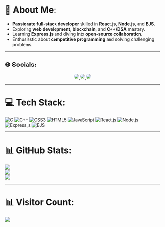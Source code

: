 # 💫 About Me:

- **Passionate full-stack developer** skilled in **React.js**, **Node.js**, and **EJS**.  
- Exploring **web development**, **blockchain**, and **C++/DSA** mastery.  
- Learning **Express.js** and diving into **open-source collaboration**.  
- Enthusiastic about **competitive programming** and solving challenging problems. 

---

## 🌐 Socials:
<div align="center">
  <a href="https://instagram.com/itz__me__thaha" target="_blank">
    <img src="https://img.shields.io/badge/Instagram-%23E4405F.svg?style=for-the-badge&logo=instagram&logoColor=white" style="border-radius:50%;">
  </a>
  <a href="https://linkedin.com/in/mohammed-thaha-webdev/" target="_blank">
    <img src="https://img.shields.io/badge/LinkedIn-%230077B5.svg?style=for-the-badge&logo=linkedin&logoColor=white" style="border-radius:50%;">
  </a>
  <a href="https://youtube.com/@TechwithMT-coding-channel" target="_blank">
    <img src="https://img.shields.io/badge/YouTube-%23FF0000.svg?style=for-the-badge&logo=youtube&logoColor=white" style="border-radius:50%;">
  </a>
</div>

---

# 💻 Tech Stack:
![C](https://img.shields.io/badge/c-%2300599C.svg?style=for-the-badge&logo=c&logoColor=white) 
![C++](https://img.shields.io/badge/c++-%2300599C.svg?style=for-the-badge&logo=c%2B%2B&logoColor=white) 
![CSS3](https://img.shields.io/badge/css3-%231572B6.svg?style=for-the-badge&logo=css3&logoColor=white) 
![HTML5](https://img.shields.io/badge/html5-%23E34F26.svg?style=for-the-badge&logo=html5&logoColor=white) 
![JavaScript](https://img.shields.io/badge/javascript-%23323330.svg?style=for-the-badge&logo=javascript&logoColor=%23F7DF1E) 
![React.js](https://img.shields.io/badge/react-%2320232a.svg?style=for-the-badge&logo=react&logoColor=%2361DAFB) 
![Node.js](https://img.shields.io/badge/node.js-6DA55F?style=for-the-badge&logo=node.js&logoColor=white) 
![Express.js](https://img.shields.io/badge/express.js-%23404d59.svg?style=for-the-badge&logo=express&logoColor=%2361DAFB) 
![EJS](https://img.shields.io/badge/ejs-%23B4CA65.svg?style=for-the-badge&logo=ejs&logoColor=black) 

---

# 📊 GitHub Stats:
![](https://github-readme-stats.vercel.app/api?username=Mohammed-Thaha&theme=dark&hide_border=false&include_all_commits=false&count_private=false)  
![](https://github-readme-streak-stats.herokuapp.com/?user=Mohammed-Thaha&theme=dark&hide_border=false)  
![](https://github-readme-stats.vercel.app/api/top-langs/?username=Mohammed-Thaha&theme=dark&hide_border=false&include_all_commits=false&count_private=false&layout=compact)

---



# 📊 Visitor Count:
[![](https://visitcount.itsvg.in/api?id=Mohammed-Thaha&icon=0&color=0)](https://visitcount.itsvg.in)
